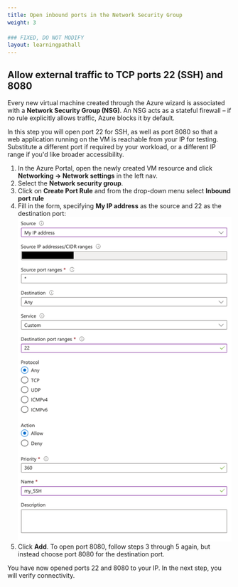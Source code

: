 ```yaml
---
title: Open inbound ports in the Network Security Group
weight: 3

### FIXED, DO NOT MODIFY
layout: learningpathall
---
```


## Allow external traffic to TCP ports 22 (SSH) and 8080

Every new virtual machine created through the Azure wizard is associated with a **Network Security Group (NSG)**. An NSG acts as a stateful firewall – if no rule explicitly allows traffic, Azure blocks it by default.

In this step you will open port 22 for SSH, as well as port 8080 so that a web application running on the VM is reachable from your IP for testing. Substitute a different port if required by your workload, or a different IP range if you'd like broader accessibility.

1. In the Azure Portal, open the newly created VM resource and click **Networking → Network settings** in the left nav.
2. Select the **Network security group**.
3. Click on **Create Port Rule** and from the drop-down menu select **Inbound port rule**
4. Fill in the form, specifying **My IP address** as the source and 22 as the destination port:
   ![Add inbound security rule with source of my IP and destination port 22#center](images/create-nsg-rule.png)
5. Click **Add**.
To open port 8080, follow steps 3 through 5 again, but instead choose port 8080 for the destination port.

You have now opened ports 22 and 8080 to your IP. In the next step, you will verify connectivity.

